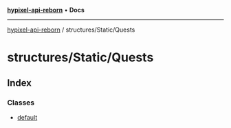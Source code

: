 [**hypixel-api-reborn**](../../../README.md) • **Docs**

***

[hypixel-api-reborn](../../../modules.md) / structures/Static/Quests

# structures/Static/Quests

## Index

### Classes

- [default](classes/default.md)
